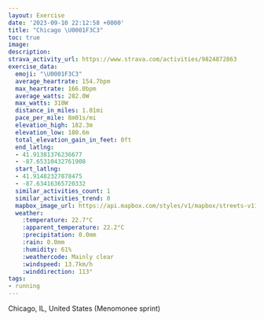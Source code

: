 ```yaml
---
layout: Exercise
date: '2023-09-10 22:12:58 +0000'
title: "Chicago \U0001F3C3"
toc: true
image:
description:
strava_activity_url: https://www.strava.com/activities/9824872863
exercise_data:
  emoji: "\U0001F3C3"
  average_heartrate: 154.7bpm
  max_heartrate: 166.0bpm
  average_watts: 282.0W
  max_watts: 310W
  distance_in_miles: 1.01mi
  pace_per_mile: 8m01s/mi
  elevation_high: 182.3m
  elevation_low: 180.6m
  total_elevation_gain_in_feet: 0ft
  end_latlng:
  - 41.91381376236677
  - -87.65310432761908
  start_latlng:
  - 41.91482327878475
  - -87.63416365720332
  similar_activities_count: 1
  similar_activities_trend: 0
  mapbox_image_url: https://api.mapbox.com/styles/v1/mapbox/streets-v11/static/path-5+787af2-1.0(any~Frr%7BuO%40nHHhAJpFJnTDNF%40hAGT%40DD%40LVhm%40),pin-s-s+e5b22e(-87.63706,41.91473),pin-s-f+89ae00(-87.65117,41.91383999999999)/auto/800x800?access_token=pk.eyJ1Ijoiam9zaGJlY2ttYW4iLCJhIjoiY205eWR2aDd1MWZ6djJrbXc4a3M0bWZleiJ9.XiG9OWkNcZk2QzjJbxLB4A
  weather:
    :temperature: 22.7°C
    :apparent_temperature: 22.2°C
    :precipitation: 0.0mm
    :rain: 0.0mm
    :humidity: 61%
    :weathercode: Mainly clear
    :windspeed: 13.7km/h
    :winddirection: 113°
tags:
- running
---
```

Chicago, IL, United States (Menomonee sprint)
